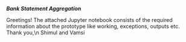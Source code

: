 *********Bank Statement Aggregation*********

Greetings!
The attached Jupyter notebook consists of the required information about the prototype like working, exceptions, outputs etc. 
Thank you,\n
Shimul and Vamsi 

